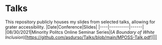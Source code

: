 # Talks
This repository publicly houses my slides from selected talks, allowing for grater accessibility.
|Date|Conference|Slides|
|----|----------|------|
|08/30/2021|Minority Politcs Online Seminar Series|(*A Boundary of White Inclusion*)[https://github.com/asdurso/Talks/blob/main/MPOSS-Talk.pdf]|||
